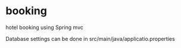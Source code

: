 # booking
hotel booking using Spring mvc

Database settings can be done in src/main/java/applicatio.properties
